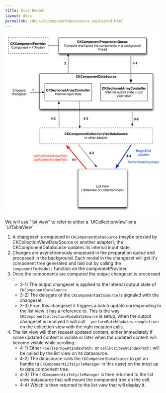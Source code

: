 ```yaml
---
title: Dive Deeper
layout: docs
permalink: /docs/ckcomponentdatasource-explained.html
---
```


![Overwiew of the datasource](/static/images/datasource.png)

<div class="note">
  <p>
		We will use "list view" to refer to either a `UICollectionView` or a `UITableView`
  </p>
</div>

1. A changeset is enqueued in `CKComponentDataSource` (maybe proxied by CKCollectionViewDataSource or another adapter), the CKComponentDataSource updates its internal input state.
2. Changes are asynchronously enqueued in the preparation queue and processed in the background. Each model in the changeset will get it's component tree generated and laid out by calling the `componentForModel:` function on the componentProvider.
3. Once the components are computed the output changeset is processed :
    * 3-1) The output changeset is applied to the internal output state of `CKComponentDataSource`
    * 3-2) The delegate of the `CKComponentDataSource` is signaled with the changeset.
    * 3-3) From this changeset it triggers a batch update corresponding to the list view it has a reference to. This is the way `CKComponentCollectionViewDataSource` is setup, when the output changeset is received it will call `- performBatchUpdates:completion:` on the collection view with the right mutation calls.
4. The list view will then request updated content, either immediately if some updated content is visible or later when the updated content will become visible while scrolling :
   * 4-1) Either `-cellForRowAtIndexPath:` or `cellForItemAtIndexPath:` will be called by the list view on its datasource.
   * 4-2) The datasource calls the `CKComponentDataSource` to get an handle (a `CKComponentLifeCycleManager` in this case) on the most up to date component tree.
   * 4-3) The `CKComponentLifeCycleManager` is then returned to the list view datasource that will mount the component tree on the cell.
   * 4-4) Which is then returned to the list view that will display it.
